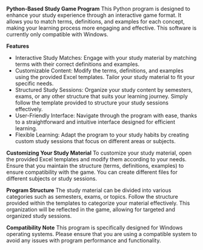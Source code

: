 
**Python-Based Study Game Program**
This Python program is designed to enhance your study experience through an interactive game format. It allows you to match terms, definitions, and examples for each concept, making your learning process more engaging and effective. This software is currently only compatible with Windows.

**Features**
* Interactive Study Matches: Engage with your study material by matching terms with their correct definitions and examples.
* Customizable Content: Modify the terms, definitions, and examples using the provided Excel templates. Tailor your study material to fit your specific needs.
* Structured Study Sessions: Organize your study content by semesters, exams, or any other structure that suits your learning journey. Simply follow the template provided to structure your study sessions effectively.
* User-Friendly Interface: Navigate through the program with ease, thanks to a straightforward and intuitive interface designed for efficient learning.
* Flexible Learning: Adapt the program to your study habits by creating custom study sessions that focus on different areas or subjects.
  
**Customizing Your Study Material**
To customize your study material, open the provided Excel templates and modify them according to your needs. Ensure that you maintain the structure (terms, definitions, examples) to ensure compatibility with the game. You can create different files for different subjects or study sessions.

**Program Structure**
The study material can be divided into various categories such as semesters, exams, or topics. Follow the structure provided within the templates to categorize your material effectively. This organization will be reflected in the game, allowing for targeted and organized study sessions.

**Compatibility Note**
This program is specifically designed for Windows operating systems. Please ensure that you are using a compatible system to avoid any issues with program performance and functionality.

